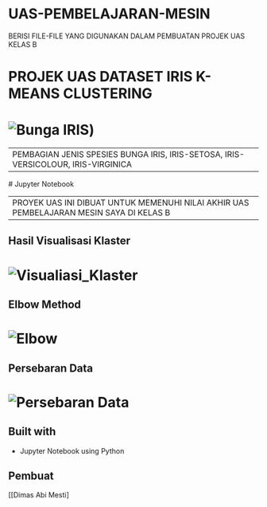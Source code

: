 # UAS-PEMBELAJARAN-MESIN
BERISI FILE-FILE YANG DIGUNAKAN DALAM PEMBUATAN PROJEK UAS KELAS B

# PROJEK UAS DATASET IRIS K-MEANS CLUSTERING
# ![Bunga IRIS]([https://github.com/dimasssaja/DHT-11-OLED-DISPLAY-/blob/main/DATA%20GAMBAR/ESP%2032%20OLED%20DHT11.jpeg))
<table>
<tr>
<td>
  PEMBAGIAN JENIS SPESIES BUNGA IRIS, IRIS-SETOSA, IRIS-VERSICOLOUR, IRIS-VIRGINICA
</td>
</tr>
</table>
# Jupyter Notebook
<table>
<tr>
<td>
  PROYEK UAS INI DIBUAT UNTUK MEMENUHI NILAI AKHIR UAS PEMBELAJARAN MESIN SAYA DI KELAS B
</td>
</tr>
</table>


## Hasil Visualisasi Klaster
# ![Visualiasi_Klaster](https://github.com/dimasssaja/UAS-PEMBELAJARAN-MESIN/blob/main/Screenshot%20Data%20Gambar/Screenshot%202024-02-01%20000610.png?raw=true)


## Elbow Method
# ![Elbow](https://github.com/dimasssaja/UAS-PEMBELAJARAN-MESIN/blob/main/Screenshot%20Data%20Gambar/Screenshot%202024-02-01%20000620.png?raw=true)

## Persebaran Data
# ![Persebaran Data](https://github.com/dimasssaja/UAS-PEMBELAJARAN-MESIN/blob/main/Screenshot%20Data%20Gambar/Screenshot%202024-02-01%20000649.png?raw=true)



## Built with 

- Jupyter Notebook using Python
  

## Pembuat

[[Dimas Abi Mesti]


